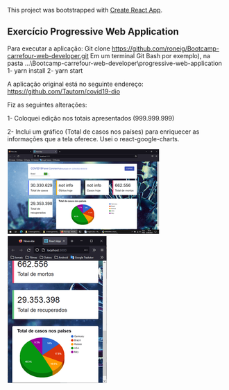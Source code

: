 This project was bootstrapped with [Create React App](https://github.com/facebook/create-react-app).


## Exercício  Progressive Web Application

Para executar a aplicação:
Git clone https://github.com/roneig/Bootcamp-carrefour-web-developer.git
Em um terminal Git Bash por exemplo), 
 na pasta ...\Bootcamp-carrefour-web-developer\progressive-web-application
1-	yarn install
2-	yarn start

A aplicação original está no seguinte endereço: https://github.com/Tautorn/covid19-dio

Fiz as seguintes alterações:

1-	Coloquei edição nos totais apresentados (999.999.999)

2-	 Inclui um gráfico (Total de casos nos países) para enriquecer as informações que a tela oferece. 
     Usei o react-google-charts.  
     
     
![PWA](https://github.com/roneig/imagens/blob/main/exercicioPWA_01.png)
![PWA](https://github.com/roneig/imagens/blob/main/exercicioPWA_02.png)




